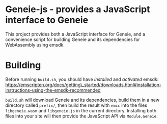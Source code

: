 # Geneie-js - provides a JavaScript interface to Geneie

This project provides both a JavaScript interface
for Geneie, and a convenience script for building Geneie
and its dependencies for WebAssembly using emsdk.

# Building

Before running `build.sh`, you should have _installed_
and _activated_ emsdk: https://emscripten.org/docs/getting\_started/downloads.html#installation-instructions-using-the-emsdk-recommended

`build.sh` will download Geneie and its dependencies,
build them in a new directory called `prefix/`, then
build the result with `emcc` into the files `libgeneie.wasm`
and `libgeneie.js` in the current directory. Installing both
files into your site will then provide the JavaScript
API via `Module.Geneie`.
